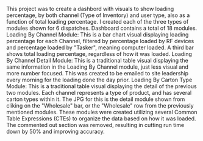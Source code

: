This project was to create a dashbord with visuals to show loading percentage, by both channel (Type of Inventory) and user type, also as a function of total loading percentage.
I created each of the three types of modules shown for 6 dispatches. Dashboard contains a total of 18 modules.
Loading By Channel Module:
  This is a bar chart visual displaying loading percentage for each Channel, filtered by percentage loaded by RF devices and percentage loaded by "Tasker", meaning computer loaded. A third bar shows total loading percentage, regardless of how it was loaded.
Loading By Channel Detail Module:
  This is a traditional table visual displaying the same information in the Loading By Channel module, just less visual and more number focused. This was created to be emailed to site leadership every morning for the loading done the day prior.
Loading By Carton Type Module:
  This is a traditional table visual displaying the detail of the previous two modules. Each channel represents a type of product, and has several carton types within it. The JPG for this is the detail module shown from cliking on the "Wholesale" bar, or the "Wholesale" row from the previously mentioned modules.
These modules were created utilizing several Common Table Expressions (CTEs) to organize the data based on how it was loaded.
The commented out section was removed, resulting in cutting run time down by 50% and improving accuracy.
